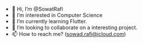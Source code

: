 - 👋 Hi, I’m @SowatRafi
- 👀 I’m interested in Computer Science
- 🌱 I’m currently learning Flutter.
- 💞️ I’m looking to collaborate on a interesting project.
- 📫 How to reach me? (sowad.rafi@icloud.com)

<!---
SowatRafi/SowatRafi is a ✨ special ✨ repository because its `README.md` (this file) appears on your GitHub profile.
You can click the Preview link to take a look at your changes.
--->
